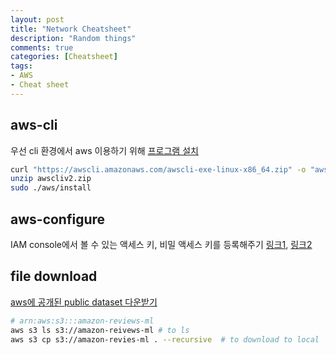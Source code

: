 ```yaml
---
layout: post
title: "Network Cheatsheet"
description: "Random things"
comments: true
categories: [Cheatsheet]
tags:
- AWS
- Cheat sheet
---
```


## aws-cli

우선 cli 환경에서 aws 이용하기 위해 [프로그램 설치](https://docs.aws.amazon.com/ko_kr/cli/latest/userguide/install-cliv2-linux.html)

```bash
curl "https://awscli.amazonaws.com/awscli-exe-linux-x86_64.zip" -o "awscliv2.zip"
unzip awscliv2.zip
sudo ./aws/install
```

## aws-configure

IAM console에서 볼 수 있는 액세스 키, 비밀 액세스 키를 등록해주기 [링크1](https://docs.aws.amazon.com/ko_kr/IAM/latest/UserGuide/id_credentials_access-keys.html), [링크2](https://aws.amazon.com/ko/blogs/security/wheres-my-secret-access-key/)



## file download

[aws에 공개된 public dataset 다운받기](https://stackoverflow.com/questions/61808322/how-can-i-download-an-aws-open-data-set-to-my-machine)

```bash
# arn:aws:s3:::amazon-reviews-ml
aws s3 ls s3://amazon-reivews-ml # to ls
aws s3 cp s3://amazon-revies-ml . --recursive  # to download to local

```



